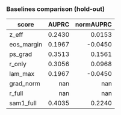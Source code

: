 ### Baselines comparison (hold-out)

| score | AUPRC | normAUPRC |
|---|---:|---:|
| z_eff | 0.2430 | 0.0153 |
| eos_margin | 0.1967 | -0.0450 |
| ps_grad | 0.3513 | 0.1561 |
| r_only | 0.3056 | 0.0968 |
| lam_max | 0.1967 | -0.0450 |
| grad_norm | nan | nan |
| r_full | nan | nan |
| sam1_full | 0.4035 | 0.2240 |